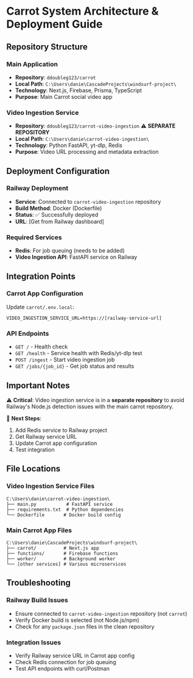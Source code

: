 # Carrot System Architecture & Deployment Guide

## Repository Structure

### Main Application
- **Repository**: `ddoubleg123/carrot`
- **Local Path**: `C:\Users\danie\CascadeProjects\windsurf-project\`
- **Technology**: Next.js, Firebase, Prisma, TypeScript
- **Purpose**: Main Carrot social video app

### Video Ingestion Service
- **Repository**: `ddoubleg123/carrot-video-ingestion` ⚠️ **SEPARATE REPOSITORY**
- **Local Path**: `C:\Users\danie\carrot-video-ingestion\`
- **Technology**: Python FastAPI, yt-dlp, Redis
- **Purpose**: Video URL processing and metadata extraction

## Deployment Configuration

### Railway Deployment
- **Service**: Connected to `carrot-video-ingestion` repository
- **Build Method**: Docker (Dockerfile)
- **Status**: ✅ Successfully deployed
- **URL**: [Get from Railway dashboard]

### Required Services
- **Redis**: For job queuing (needs to be added)
- **Video Ingestion API**: FastAPI service on Railway

## Integration Points

### Carrot App Configuration
Update `carrot/.env.local`:
```env
VIDEO_INGESTION_SERVICE_URL=https://[railway-service-url]
```

### API Endpoints
- `GET /` - Health check
- `GET /health` - Service health with Redis/yt-dlp test
- `POST /ingest` - Start video ingestion job
- `GET /jobs/{job_id}` - Get job status and results

## Important Notes

⚠️ **Critical**: Video ingestion service is in a **separate repository** to avoid Railway's Node.js detection issues with the main carrot repository.

🔧 **Next Steps**:
1. Add Redis service to Railway project
2. Get Railway service URL
3. Update Carrot app configuration
4. Test integration

## File Locations

### Video Ingestion Service Files
```
C:\Users\danie\carrot-video-ingestion\
├── main.py           # FastAPI service
├── requirements.txt  # Python dependencies  
└── Dockerfile       # Docker build config
```

### Main Carrot App Files
```
C:\Users\danie\CascadeProjects\windsurf-project\
├── carrot/          # Next.js app
├── functions/       # Firebase functions
├── worker/          # Background worker
└── [other services] # Various microservices
```

## Troubleshooting

### Railway Build Issues
- Ensure connected to `carrot-video-ingestion` repository (not `carrot`)
- Verify Docker build is selected (not Node.js/npm)
- Check for any `package.json` files in the clean repository

### Integration Issues
- Verify Railway service URL in Carrot app config
- Check Redis connection for job queuing
- Test API endpoints with curl/Postman
